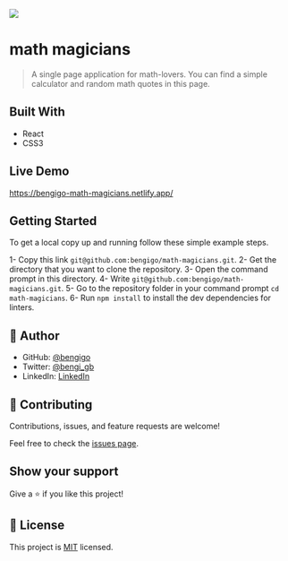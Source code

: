 ![](https://img.shields.io/badge/Microverse-blueviolet)

# math magicians

> A single page application for math-lovers. You can find a simple calculator and random math quotes in this page.

## Built With

- React
- CSS3

## Live Demo

https://bengigo-math-magicians.netlify.app/

## Getting Started

To get a local copy up and running follow these simple example steps.

1- Copy this link `git@github.com:bengigo/math-magicians.git`.
2- Get the directory that you want to clone the repository.
3- Open the command prompt in this directory.
4- Write `git@github.com:bengigo/math-magicians.git`.
5- Go to the repository folder in your command prompt `cd math-magicians`.
6- Run `npm install` to install the dev dependencies for linters.


## 👤 Author

- GitHub: [@bengigo](https://github.com/bengigo)
- Twitter: [@bengi_gb](https://twitter.com/bengi_gb)
- LinkedIn: [LinkedIn](https://www.linkedin.com/in/bengi-g-03b883199/)

## 🤝 Contributing

Contributions, issues, and feature requests are welcome!

Feel free to check the [issues page](../../issues/).

## Show your support

Give a ⭐️ if you like this project!

## 📝 License

This project is [MIT](./MIT.md) licensed.